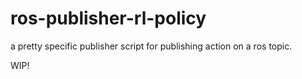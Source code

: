 # ros-publisher-rl-policy
a pretty specific publisher script for publishing action on a ros topic.

WIP!
